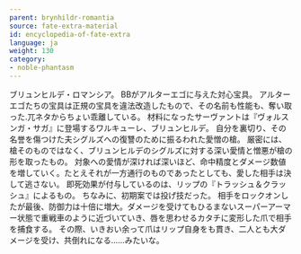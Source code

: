 ```yaml
---
parent: brynhildr-romantia
source: fate-extra-material
id: encyclopedia-of-fate-extra
language: ja
weight: 130
category:
- noble-phantasm
---
```


ブリュンヒルデ・ロマンシア。
BBがアルターエゴに与えた対心宝具。
アルターエゴたちの宝具は正規の宝具を違法改造したもので、その名前も性能も、奪い取った.兀ネタからちょい乖離している。
材料になったサーヴァントは『ヴォルスンガ・サガ』に登場するワルキューレ、ブリュンヒルデ。
自分を裏切り、その名誉を傷つけた夫シグルズへの復讐のために振るわれた愛憎の槍。
厳密には、槍そのものではなく、ブリュンヒルデのシグルズに対する深い愛情と憎悪が槍の形を取ったもの。
対象への愛情が深ければ深いほど、命中精度とダメージ数値を増していく。たとえそれが一方通行のものであったとしても、愛した相手は決して逃さない。
即死効果が付与しているのは、リップの『トラッシュ＆クラッシュ』によるもの。
ちなみに、初期案では投げ技だった。
相手をロックオンしたが最後、防御力は十倍に増大。ダメージを受けてもひるまないスーパーアーマー状態で重戦車のように近づいていき、唇を思わせるカタチに変形した爪で相手を捕食する。
その際、いきおい余って爪はリップ自身をも貫き、二人とも大ダメージを受け、共倒れになる……みたいな。
